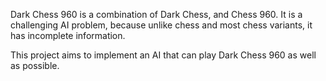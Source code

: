 Dark Chess 960 is a combination of Dark Chess, and Chess 960. It is a challenging AI problem, because unlike chess and most chess variants, it has incomplete information.

This project aims to implement an AI that can play Dark Chess 960 as well as possible.